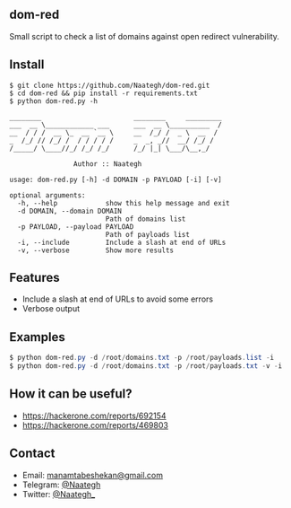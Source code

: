 ## dom-red
Small script to check a list of domains against open redirect vulnerability.

## Install
```basic
$ git clone https://github.com/Naategh/dom-red.git
$ cd dom-red && pip install -r requirements.txt
$ python dom-red.py -h

________                       ________     _________
___  __ \____________ ___      ___  __ \__________  /
__  / / /  __ \_  __ `__ \     __  /_/ /  _ \  __  / 
_  /_/ // /_/ /  / / / / /     _  _, _//  __/ /_/ /  
/_____/ \____//_/ /_/ /_/      /_/ |_| \___/\__,_/   
                
                Author :: Naategh                                                     

usage: dom-red.py [-h] -d DOMAIN -p PAYLOAD [-i] [-v]

optional arguments:
  -h, --help            show this help message and exit
  -d DOMAIN, --domain DOMAIN
                        Path of domains list
  -p PAYLOAD, --payload PAYLOAD
                        Path of payloads list
  -i, --include         Include a slash at end of URLs
  -v, --verbose         Show more results
```

## Features
- Include a slash at end of URLs to avoid some errors
- Verbose output

## Examples
```powershell 
$ python dom-red.py -d /root/domains.txt -p /root/payloads.list -i
$ python dom-red.py -d /root/domains.txt -p /root/payloads.txt -v -i
```

## How it can be useful?
- https://hackerone.com/reports/692154
- https://hackerone.com/reports/469803

## Contact
- Email: manamtabeshekan@gmail.com
- Telegram: [@Naategh](http://t.me/Naategh)
- Twitter: [@Naategh_](https://twitter.com/Naategh_)
